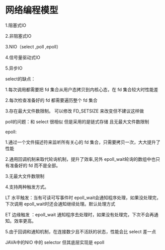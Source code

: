 # 网络编程模型

1.阻塞式IO

2.非阻塞式IO

3.NIO（select ,poll ,epoll）

4.信号量驱动式IO

5.异步IO

 

select的缺点：

1.每次调用都需要把 fd 集合从用户态拷贝到内核心态，在 fd 集合较大时性能差

2.每次检查准备好的 fd 都需要遍历整个 fd 集合

3.存在最大文件数限制。 可以修改 FD_SETSIZE 来改变但不建议这样做

poll的问题：和 select 很相似 但是采用的是链式存储 且无最大文件数限制

epoll:

1.通过一个文件描述符来监听所有关心的 fd 集合，只需要拷贝一次，大大提升了性能

2.通用回调机制来取代轮询机制，提升了效率,另外 epoll_wait轮询的数组中也只有准备好的 fd 而不是全部。

3.无最大文件数限制

4.支持两种触发方式。

LT 水平触发：当有可读可写事件时 epoll_wait会通知程序处理，如果没处理完，下次调用 epoll_wait时还会通知继续处理。默认处理方式

ET 边缘触发 ：epoll_wait 通知程序去处理时，如果没有处理完，下次不会再通知。效率更高。

5.由于回调和通知机制，在连接数少且不活跃的状态，性能会比 select 差一点

 

JAVA中的NIO 中的 selector 但其底层实现是 epoll